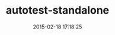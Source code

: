 ---
layout: post
title:  "autotest-standalone"
repo:   "grosser/autotest"
date:   2015-02-18 17:18:25
gemurl: http://github.com/grosser/autotest
---